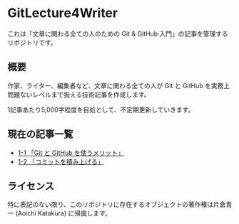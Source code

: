 # GitLecture4Writer

これは「文章に関わる全ての人のための Git & GitHub 入門」の記事を管理するリポジトリです。

## 概要

作家、ライター、編集者など、文章に関わる全ての人が Git と GitHub を実務上問題ないレベルまで扱える技術記事を作成します。

1記事あたり5,000字程度を目処として、不定期更新していきます。

## 現在の記事一覧

- [1-1 「Git と GitHub を使うメリット」](Chapter1/Chapter1_1.md)
- [1-2 「コミットを積み上げる」](Chapter1/Chapter1_2.md)

## ライセンス

特に表記のない限り、このリポジトリに存在するオブジェクトの著作権は片倉青一 (Aoichi Katakura) に帰属します。
